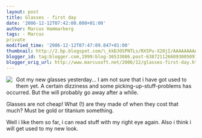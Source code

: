 ```yaml
---
layout: post
title: Glasses - first day
date: '2006-12-12T07:42:00.000+01:00'
author: Marcus Hammarberg
tags: - Marcus
private
modified_time: '2006-12-12T07:47:09.847+01:00'
thumbnail: http://2.bp.blogspot.com/\_kkDJOSPNTLs/RX5Pu-X20jI/AAAAAAAAAAk/rbL9yl62GjE/s72-c/PICT1247.JPG
blogger_id: tag:blogger.com,1999:blog-36533086.post-6387211266893005091
blogger_orig_url: http://www.marcusoft.net/2006/12/glasses-first-day.html
---
```


[<img
src="http://2.bp.blogspot.com/_kkDJOSPNTLs/RX5Pu-X20jI/AAAAAAAAAAk/rbL9yl62GjE/s320/PICT1247.JPG"
id="BLOGGER_PHOTO_ID_5007527504118207026"
style="FLOAT: left; MARGIN: 0px 10px 10px 0px; CURSOR: hand"
data-border="0" />](http://2.bp.blogspot.com/_kkDJOSPNTLs/RX5Pu-X20jI/AAAAAAAAAAk/rbL9yl62GjE/s1600-h/PICT1247.JPG)Got
my new glasses yesterday... I am not sure that i have got used to them
yet. A certain dizziness and some picking-up-stuff-problems has
occurred. But the will probably go away after a while.

Glasses are not cheap! What (!) are they made of when they cost that
much? Must be gold or titanium something.

Well i like them so far, i can read stuff with my right eye again. Also
i think i will get used to my new look.
